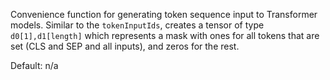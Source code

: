 Convenience function for generating token sequence input to Transformer models. Similar to the `tokenInputIds`, creates a tensor of type `d0[1],d1[length]` which represents a mask with ones for all tokens that are set (CLS and SEP and all inputs), and zeros for the rest.

Default: n/a